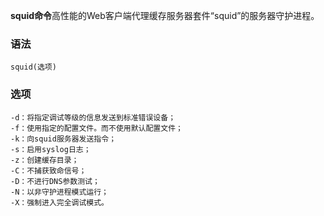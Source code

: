 **squid命令**高性能的Web客户端代理缓存服务器套件“squid”的服务器守护进程。

### 语法  

```
squid(选项)
```

### 选项  

```
-d：将指定调试等级的信息发送到标准错误设备；
-f：使用指定的配置文件。而不使用默认配置文件；
-k：向squid服务器发送指令；
-s：启用syslog日志；
-z：创建缓存目录；
-C：不捕获致命信号；
-D：不进行DNS参数测试；
-N：以非守护进程模式运行；
-X：强制进入完全调试模式。
```